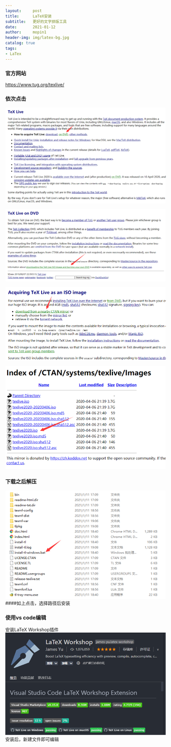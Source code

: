 ```yaml
---
layout:     post
title:      LaTeX安装
subtitle:   更好的文字排版工具
date:       2021-01-12
author:     mopin1
header-img: img/latex-bg.jpg
catalog: true
tags:
- LaTex
---
```


### 官方网站
<https://www.tug.org/texlive/>

### 依次点击
![latex1.png](img/latex1.png)

![latex2.png](img/latex2.png)

![latex3.png](img/latex3.png)

![latex4.png](img/latex4.png)

### 下载之后解压
![latex5.png](img/latex5.png)
####如上点击，选择路径后安装

### 使用vs code编辑
安装LaTeX Workshop插件
![vs-latex.png](img/vs-latex.png)
安装后，新建文件即可编辑
